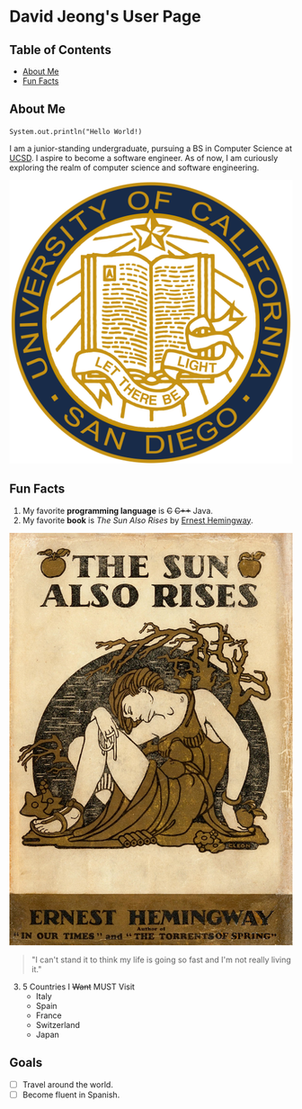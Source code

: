 # David Jeong's User Page

## Table of Contents
- [About Me](https://davidjeong0628.github.io/#about-me)
- [Fun Facts](https://davidjeong0628.github.io/#fun-facts)

## About Me
`System.out.println("Hello World!)`

I am a junior-standing undergraduate, pursuing a BS in Computer Science at [UCSD](https://ucsd.edu/). I aspire to become a software engineer. As of now, I am curiously exploring the realm of computer science and software engineering. 

![UCSD logo](ucsd-logo.png)

## Fun Facts
1. My favorite **programming language** is ~~C~~ ~~C++~~ Java.
2. My favorite **book** is *The Sun Also Rises* by [Ernest Hemingway](https://en.wikipedia.org/wiki/Ernest_Hemingway).

![Cover of The Sun Also Rises](the-sun-also-rises-cover.jpg)

> "I can't stand it to think my life is going so fast and I'm not really living it."

3. 5 Countries I ~~Want~~ MUST Visit
   - Italy
   - Spain
   - France
   - Switzerland
   - Japan
 

## Goals
- [ ] Travel around the world.
- [ ] Become fluent in Spanish.

